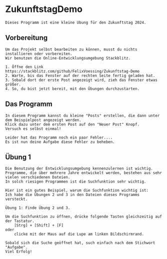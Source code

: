 # ZukunftstagDemo
    Dieses Programm ist eine kleine Übung für den Zukunftstag 2024.

## Vorbereitung
    Um das Projekt selbst bearbeiten zu können, musst du nichts installieren oder vorbereiten.
    Wir benutzen die Online-Entwicklungsumgebung Stackblitz.

    1. Öffne den Link https://stackblitz.com/github/FelixVoessing/Zukunftstag-Demo
    2. Warte, bis das Fenster auf der rechten Seite fertig geladen hat.
    3. Sobald dort der erste Post angezeigt wird, zieh das Fenster etwas größer.
    4. So, du bist jetzt bereit, mit den Übungen durchzustarten.

## Das Programm
    In diesem Programm kannst du kleine "Posts" erstellen, die dann unter dem Beispielpost angezeigt werden.
    Klick dazu unter dem ersten Post auf den "Neuer Post" Knopf.
    Versuch es selbst einmal!
    
    Leider hat das Programm noch ein paar Fehler....
    Es ist nun deine Aufgabe diese Fehler zu beheben.

## Übung 1
    Die Benutzung der Entwicklungsumgebung kennenzulernen ist wichtig. 
    Programme, die über mehrere Jahre entwickelt werden, bestehen aus sehr vielen verschiedenen Dateien. 
    In solch riesigen Programmen ist die Suchfunktion sehr wichtig.
    
    Hier ist ein gutes Beispiel, warum die Suchfunktion wichtig ist:
    Ich habe die Übungen 2 und 3 in den Dateien dieses Programms versteckt.
    
    Übung 1: Finde Übung 2 und 3.
    
    Um die Suchfunktion zu öffnen, drücke folgende Tasten gleichzeitig auf der Tastatur.
        [Strg] + [Shift] + [F]
    oder
        clicke mit der Maus auf die Lupe am linken Bildschirmrand.

    Sobald sich die Suche geöffnet hat, such einfach nach dem Stichwort "Aufgabe".
    Viel Erfolg!
